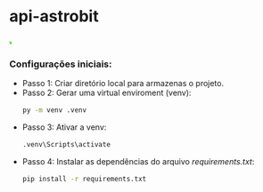 # api-astrobit
<div align="left">
  <img height="5" src="https://raw.githubusercontent.com/antonio-pss/bit-debugger/refs/heads/main/images/bit/bit-walk/0.png"  />
</div>

### Configurações iniciais:
- Passo 1: Criar diretório local para armazenas o projeto.
- Passo 2: Gerar uma virtual enviroment (venv):
   ```bash
   py -m venv .venv
   ```
- Passo 3: Ativar a venv:
   ```bash
   .venv\Scripts\activate
- Passo 4: Instalar as dependências do arquivo *requirements.txt*:
  ```bash
  pip install -r requirements.txt
  ```   
